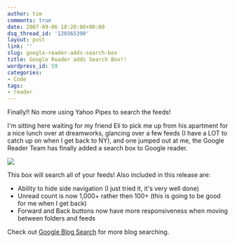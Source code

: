 ```yaml
---
author: tim
comments: true
date: 2007-09-06 18:20:00+00:00
dsq_thread_id: '120365390'
layout: post
link: ''
slug: google-reader-adds-search-box
title: Google Reader adds Search Box!!
wordpress_id: 59
categories:
- Code
tags:
- reader
---
```


Finally!! No more using Yahoo Pipes to search the feeds!  
  
I'm sitting here waiting for my friend Eli to pick me up from his apartment
for a nice lunch over at dreamworks, glancing over a few feeds (I have a LOT
to catch up on when I get back to NY), and one jumped out at me, the Google
Reader Team has finally added a search box to Google reader.  
  
![](http://lh3.google.com/timothy.broder/RuBD9JE6BbI/AAAAAAAAKqA/hVp1MIIZftM/s400/tim.jpg?imgdl=1)  
  
This box will search all of your feeds! Also included in this release are:  
  
* Ability to hide side navigation (I just tried it, it's very well done)  
* Unread count is now 1,000+ rather then 100+ (this is going to be good for
me when I get back)  
* Forward and Back buttons now have more responsiveness when moving between
folders and feeds  
  
Check out [Google Blog Search](http://blogsearch.google.com/) for more blog
searching.


